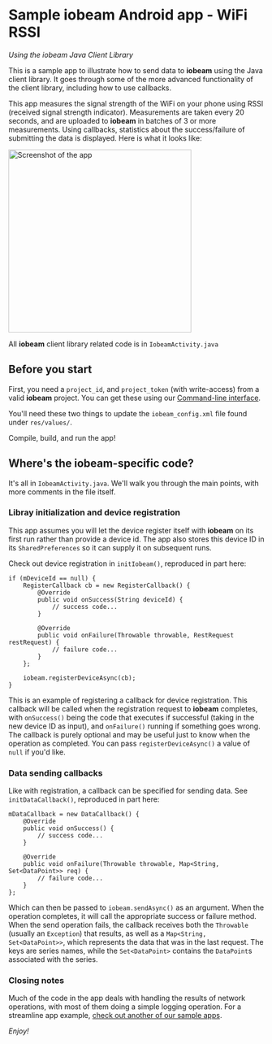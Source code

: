 # Sample iobeam Android app - WiFi RSSI
*Using the iobeam Java Client Library*

This is a sample app to illustrate how to send data to **iobeam** using the Java client library. It
goes through some of the more advanced functionality of the client library, including how to use
callbacks.

This app measures the signal strength of the WiFi on your phone using RSSI (received signal strength
indicator). Measurements are taken every 20 seconds, and are uploaded to **iobeam** in batches of
3 or more measurements. Using callbacks, statistics about the success/failure of submitting the data
is displayed. Here is what it looks like:

<img alt="Screenshot of the app" width="360" src="http://i.imgur.com/THuMzaX.png" />

All **iobeam** client library related code is in `IobeamActivity.java`

## Before you start ##

First, you need a `project_id`, and `project_token` (with write-access) from a valid
**iobeam** project. You can get these using
our [Command-line interface](http://github.com/iobeam/iobeam).

You'll need these two things to update the `iobeam_config.xml` file found under `res/values/`.

Compile, build, and run the app!

## Where's the iobeam-specific code? ##

It's all in `IobeamActivity.java`. We'll walk you through the main points, with more comments in
the file itself.

### Libray initialization and device registration ###

This app assumes you will let the device register itself with **iobeam** on its first run
rather than provide a device id. The app also stores this device ID in its
`SharedPreferences` so it can supply it on subsequent runs.

Check out device registration in `initIobeam()`, reproduced in part here:

    if (mDeviceId == null) {
        RegisterCallback cb = new RegisterCallback() {
            @Override
            public void onSuccess(String deviceId) {
                // success code...
            }

            @Override
            public void onFailure(Throwable throwable, RestRequest restRequest) {
                // failure code...
            }
        };

        iobeam.registerDeviceAsync(cb);
    }

This is an example of registering a callback for device registration. This callback will be called
when the registration request to **iobeam** completes, with `onSuccess()` being the code that
executes if successful (taking in the new device ID as input), and `onFailure()` running if
something goes wrong. The callback is purely optional and may be useful just to know when the
operation as completed. You can pass `registerDeviceAsync()` a value of `null` if you'd like.

### Data sending callbacks ###

Like with registration, a callback can be specified for sending data. See `initDataCallback()`,
reproduced in part here:

    mDataCallback = new DataCallback() {
        @Override
        public void onSuccess() {
            // success code...
        }

        @Override
        public void onFailure(Throwable throwable, Map<String, Set<DataPoint>> req) {
            // failure code...
        }
    };

Which can then be passed to `iobeam.sendAsync()` as an argument. When the operation completes, it
will call the appropriate success or failure method. When the send operation fails, the callback
receives both the `Throwable` (usually an `Exception`) that results, as well as a
`Map<String, Set<DataPoint>>`, which represents the data that was in the last request. The keys are
 series names, while the `Set<DataPoint>` contains the `DataPoint`s associated with the series.

### Closing notes ###

Much of the code in the app deals with handling the results of network operations, with most of them
doing a simple logging operation. For a streamline app example, [check out another of our sample
apps](https://github.com/iobeam/sample-android-battery-data).

*Enjoy!*
